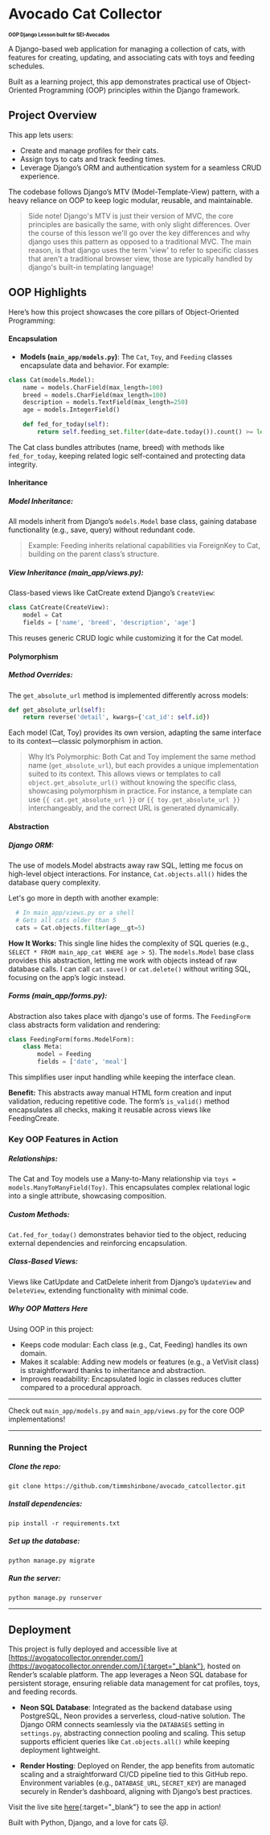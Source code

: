 # Avocado Cat Collector
<sup><sub>**OOP Django Lesson built for SEI-Avocados**</sub></sup>

A Django-based web application for managing a collection of cats, with features for creating, updating, and associating cats with toys and feeding schedules. 

Built as a learning project, this app demonstrates practical use of Object-Oriented Programming (OOP) principles within the Django framework.

## Project Overview
This app lets users:
- Create and manage profiles for their cats.
- Assign toys to cats and track feeding times.
- Leverage Django’s ORM and authentication system for a seamless CRUD experience.

The codebase follows Django’s MTV (Model-Template-View) pattern, with a heavy reliance on OOP to keep logic modular, reusable, and maintainable.

>Side note! 
> Django's MTV is just their version of MVC, the core principles are basically the same, with only slight differences. Over the course of this lesson we'll go over the key differences and why django uses this pattern as opposed to a traditional MVC. The main reason, is that django uses the term 'view' to refer to specific classes that aren't a traditional browser view, those are typically handled by django's built-in templating language!

## OOP Highlights
Here’s how this project showcases the core pillars of Object-Oriented Programming:

#### Encapsulation
- **Models (`main_app/models.py`)**: The `Cat`, `Toy`, and `Feeding` classes encapsulate data and behavior. For example:
```python
class Cat(models.Model):
    name = models.CharField(max_length=100)
    breed = models.CharField(max_length=100)
    description = models.TextField(max_length=250)
    age = models.IntegerField()

    def fed_for_today(self):
        return self.feeding_set.filter(date=date.today()).count() >= len(MEALS)
```
The Cat class bundles attributes (name, breed) with methods like `fed_for_today`, keeping related logic self-contained and protecting data integrity.

#### Inheritance
##### Model Inheritance: 
All models inherit from Django’s `models.Model` base class, gaining database functionality (e.g., save, query) without redundant code.

>Example: Feeding inherits relational capabilities via ForeignKey to Cat, building on the parent class’s structure.

##### View Inheritance (main_app/views.py):
Class-based views like CatCreate extend Django’s `CreateView`:
```python
class CatCreate(CreateView):
    model = Cat
    fields = ['name', 'breed', 'description', 'age']
```
This reuses generic CRUD logic while customizing it for the Cat model.

#### Polymorphism
##### Method Overrides: 
The `get_absolute_url` method is implemented differently across models:
```python
def get_absolute_url(self):
    return reverse('detail', kwargs={'cat_id': self.id})
```
Each model (Cat, Toy) provides its own version, adapting the same interface to its context—classic polymorphism in action.

>Why It’s Polymorphic: Both Cat and Toy implement the same method name (`get_absolute_url`), but each provides a unique implementation suited to its context. This allows views or templates to call `object.get_absolute_url()` without knowing the specific class, showcasing polymorphism in practice. For instance, a template can use `{{ cat.get_absolute_url }}` or `{{ toy.get_absolute_url }}` interchangeably, and the correct URL is generated dynamically.

#### Abstraction
##### Django ORM: 
The use of models.Model abstracts away raw SQL, letting me focus on high-level object interactions. For instance, `Cat.objects.all()` hides the database query complexity.

Let's go more in depth with another example:

```python
  # In main_app/views.py or a shell
  # Gets all cats older than 5
  cats = Cat.objects.filter(age__gt=5)
```

**How It Works:** This single line hides the complexity of SQL queries (e.g., `SELECT * FROM main_app_cat WHERE age > 5`). The `models.Model` base class provides this abstraction, letting me work with objects instead of raw database calls. I can call `cat.save()` or `cat.delete()` without writing SQL, focusing on the app’s logic instead.


##### Forms (main_app/forms.py): 
Abstraction also takes place with django's use of forms.
The `FeedingForm` class abstracts form validation and rendering:
```python
class FeedingForm(forms.ModelForm):
    class Meta:
        model = Feeding
        fields = ['date', 'meal']
```
This simplifies user input handling while keeping the interface clean.

**Benefit:** This abstracts away manual HTML form creation and input validation, reducing repetitive code. The form’s `is_valid()` method encapsulates all checks, making it reusable across views like FeedingCreate.

### Key OOP Features in Action
##### Relationships: 
The Cat and Toy models use a Many-to-Many relationship via `toys = models.ManyToManyField(Toy)`. This encapsulates complex relational logic into a single attribute, showcasing composition.

##### Custom Methods: 
`Cat.fed_for_today()` demonstrates behavior tied to the object, reducing external dependencies and reinforcing encapsulation.

##### Class-Based Views: 
Views like CatUpdate and CatDelete inherit from Django’s `UpdateView` and `DeleteView`, extending functionality with minimal code.

##### Why OOP Matters Here
Using OOP in this project:
- Keeps code modular: Each class (e.g., Cat, Feeding) handles its own domain.
- Makes it scalable: Adding new models or features (e.g., a VetVisit class) is straightforward thanks to inheritance and abstraction.
- Improves readability: Encapsulated logic in classes reduces clutter compared to a procedural approach.
---

Check out `main_app/models.py` and `main_app/views.py` for the core OOP implementations!

---
### Running the Project
##### Clone the repo: 
`git clone https://github.com/timmshinbone/avocado_catcollector.git`
##### Install dependencies: 
`pip install -r requirements.txt`
##### Set up the database: 
`python manage.py migrate`
##### Run the server: 
`python manage.py runserver`

---
## Deployment
This project is fully deployed and accessible live at [https://avogatocollector.onrender.com/](https://avogatocollector.onrender.com/){:target="_blank"}, hosted on Render’s scalable platform. The app leverages a Neon SQL database for persistent storage, ensuring reliable data management for cat profiles, toys, and feeding records.

- **Neon SQL Database**: Integrated as the backend database using PostgreSQL, Neon provides a serverless, cloud-native solution. The Django ORM connects seamlessly via the `DATABASES` setting in `settings.py`, abstracting connection pooling and scaling. This setup supports efficient queries like `Cat.objects.all()` while keeping deployment lightweight.

- **Render Hosting**: Deployed on Render, the app benefits from automatic scaling and a straightforward CI/CD pipeline tied to this GitHub repo. Environment variables (e.g., `DATABASE_URL`, `SECRET_KEY`) are managed securely in Render’s dashboard, aligning with Django’s best practices.

Visit the live site [here](https://avogatocollector.onrender.com/){:target="_blank"} to see the app in action!

Built with Python, Django, and a love for cats 🐱.
